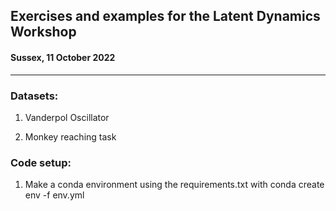 ## Exercises and examples for the Latent Dynamics Workshop
#### Sussex, 11 October 2022 
---

### Datasets:
1. Vanderpol Oscillator

2. Monkey reaching task

### Code setup:
1. Make a conda environment using the requirements.txt with 
    conda create env -f env.yml


